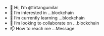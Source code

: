 - 👋 Hi, I’m @tirtangumilar
- 👀 I’m interested in ...blockchain 
- 🌱 I’m currently learning ...blockchain
- 💞️ I’m looking to collaborate on ...blockchain 
- 📫 How to reach me ...Message

<!---
tirtangumilar/tirtangumilar is a ✨ special ✨ repository because its `README.md` (this file) appears on your GitHub profile.
You can click the Preview link to take a look at your changes.
--->
